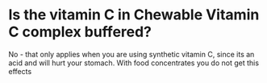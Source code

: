 # Is the vitamin C in Chewable Vitamin C complex buffered?

No - that only applies when you are using synthetic vitamin C, since its an acid and will hurt your stomach. With food concentrates you do not get this effects